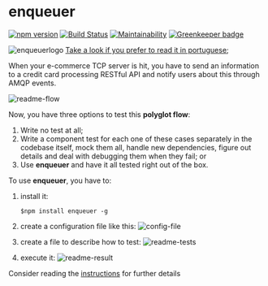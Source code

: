 # enqueuer
[![npm version](https://badge.fury.io/js/enqueuer.svg)](https://badge.fury.io/js/enqueuer) [![Build Status](https://travis-ci.org/lopidio/enqueuer.svg?branch=develop)](https://travis-ci.org/lopidio/enqueuer)
[![Maintainability](https://api.codeclimate.com/v1/badges/a4e5c9dbb8983b4b1915/maintainability)](https://codeclimate.com/github/lopidio/enqueuer/maintainability) [![Greenkeeper badge](https://badges.greenkeeper.io/lopidio/enqueuer.svg)](https://greenkeeper.io/)

![enqueuerlogo](https://github.com/lopidio/enqueuer/blob/develop/docs/images/fullLogo1.png "Enqueuer Logo")
[Take a look if you prefer to read it in portuguese](/README-PT_BR.md);

When your e-commerce TCP server is hit, you have to send an information to a credit card processing RESTful API and notify users about this through AMQP events.

![readme-flow](https://github.com/lopidio/enqueuer/blob/develop/docs/images/readme-flow.png "Flow")

Now, you have three options to test this **polyglot flow**:
1. Write no test at all;
2. Write a component test for each one of these cases separately in the codebase itself, mock them all, handle new dependencies, figure out details and deal with debugging them when they fail; or
3. Use **enqueuer** and have it all tested right out of the box.

To use **enqueuer**, you have to:

1. install it:

    ```$npm install enqueuer -g```
    
2. create a configuration file like this:
    ![config-file](https://github.com/lopidio/enqueuer/blob/develop/docs/images/readme-config.png "config-file.yml")

3. create a file to describe how to test:
    ![readme-tests](https://github.com/lopidio/enqueuer/blob/develop/docs/images/readme-test.png "testfile")

4. execute it:
    ![readme-result](https://github.com/lopidio/enqueuer/blob/develop/docs/images/readme-result.png "executing")
    
    
Consider reading the [instructions](https://github.com/lopidio/enqueuer/tree/develop/docs/instructions "instructions") for further details
